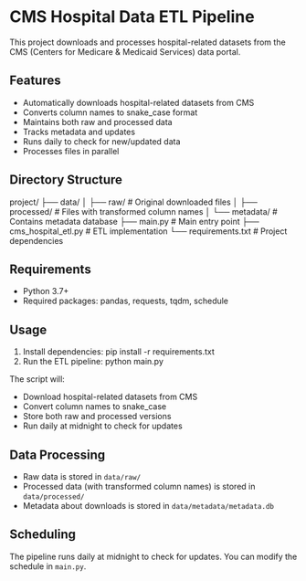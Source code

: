 # CMS Hospital Data ETL Pipeline
This project downloads and processes hospital-related datasets from the CMS (Centers for Medicare & Medicaid Services) data portal.

## Features

- Automatically downloads hospital-related datasets from CMS
- Converts column names to snake_case format
- Maintains both raw and processed data
- Tracks metadata and updates
- Runs daily to check for new/updated data
- Processes files in parallel
  
## Directory Structure
project/
├── data/
│ ├── raw/ # Original downloaded files
│ ├── processed/ # Files with transformed column names
│ └── metadata/ # Contains metadata database
├── main.py # Main entry point
├── cms_hospital_etl.py # ETL implementation
└── requirements.txt # Project dependencies

## Requirements

- Python 3.7+
- Required packages: pandas, requests, tqdm, schedule

## Usage

1. Install dependencies: pip install -r requirements.txt
2. Run the ETL pipeline: python main.py


The script will:
- Download hospital-related datasets from CMS
- Convert column names to snake_case
- Store both raw and processed versions
- Run daily at midnight to check for updates

## Data Processing

- Raw data is stored in `data/raw/`
- Processed data (with transformed column names) is stored in `data/processed/`
- Metadata about downloads is stored in `data/metadata/metadata.db`

## Scheduling

The pipeline runs daily at midnight to check for updates. You can modify the schedule in `main.py`.
